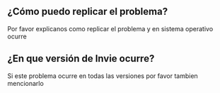 ## ¿Cómo puedo replicar el problema?
Por favor explicanos como replicar el problema y en sistema operativo ocurre
## ¿En que versión de Invie ocurre?
Si este problema ocurre en todas las versiones por favor tambien mencionarlo
